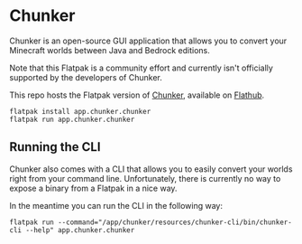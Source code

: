 # Chunker

Chunker is an open-source GUI application that allows you to convert your Minecraft worlds between Java and Bedrock editions.

Note that this Flatpak is a community effort and currently isn't officially supported by the developers of Chunker.

This repo hosts the Flatpak version of [Chunker](https://chunker.app), available on [Flathub](https://flathub.org/apps/details/app.chunker.chunker).

```
flatpak install app.chunker.chunker
flatpak run app.chunker.chunker
```

## Running the CLI

Chunker also comes with a CLI that allows you to easily convert your worlds right from your command line.
Unfortunately, there is currently no way to expose a binary from a Flatpak in a nice way.

In the meantime you can run the CLI in the following way:

```
flatpak run --command="/app/chunker/resources/chunker-cli/bin/chunker-cli --help" app.chunker.chunker
```
